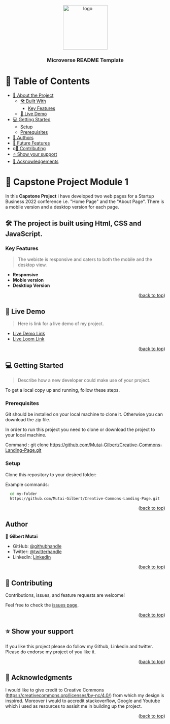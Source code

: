  <a name="readme-top"></a>

<div align="center">

  <img src="murple_logo.png" alt="logo" width="140"  height="auto" />
  <br/>

  <h3><b>Microverse README Template</b></h3>

</div>

# 📗 Table of Contents

- [📖 About the Project](#about-project)
  - [🛠 Built With](#built-with)
    - [Key Features](#key-features)
  - [🚀 Live Demo](#live-demo)
- [💻 Getting Started](#getting-started)
  - [Setup](#setup)
  - [Prerequisites](#prerequisites)
- [👥 Authors](#authors)
- [🔭 Future Features](#future-features)
- q[🤝 Contributing](#contributing)
- [⭐️ Show your support](#support)
- [🙏 Acknowledgements](#acknowledgements)

# 📖 Capstone Project Module 1 <a name="about-project"></a>


In this **Capstone Project** i have developed two web pages for a Startup Business 2022 conference i.e. "Home Page" and the "About Page". There is a mobile version and a desktop version for each page. 

## 🛠 The project is built using Html, CSS and JavaScript. <a name="built-with"></a>

### Key Features <a name="key-features"></a>

> The webiste is responsive and caters to both the mobile and the desktop view.

- **Responsive**
- **Moble version**
- **Desktiop Version**

<p align="right">(<a href="#readme-top">back to top</a>)</p>

## 🚀 Live Demo <a name="live-demo"></a>

> Here is link for a live demo of my project.

- [Live Demo Link](https://mutai-gilbert.github.io/Creative-Commons-Landing-Page/)
- [Live Loom Link](https://www.loom.com/share/25dda83815c94708ad7dadbc49999bf8)

<p align="right">(<a href="#readme-top">back to top</a>)</p>

## 💻 Getting Started <a name="getting-started"></a>

> Describe how a new developer could make use of your project.

To get a local copy up and running, follow these steps.

### Prerequisites

Git should be installed on your local machine to clone it. Otherwise you can download the zip file.

In order to run this project you need to clone or download the project to your local machine.

Command : git clone https://github.com/Mutai-Gilbert/Creative-Commons-Landing-Page.git

### Setup

Clone this repository to your desired folder:


Example commands:

```sh
  cd my-folder
  https://github.com/Mutai-Gilbert/Creative-Commons-Landing-Page.git
```

<p align="right">(<a href="#readme-top">back to top</a>)</p>

## Author
👤 **Gilbert Mutai**

- GitHub: [@githubhandle](https://github.com/Mutai-Gilbert)
- Twitter: [@twitterhandle](https://twitter.com/@nerdmutai)
- LinkedIn: [LinkedIn](https://www.linkedin.com/in/mutai-gilbert-2a5a42137/)

<p align="right">(<a href="#readme-top">back to top</a>)</p>

## 🤝 Contributing <a name="contributing"></a>

Contributions, issues, and feature requests are welcome!

Feel free to check the [issues page](../../issues/).

<p align="right">(<a href="#readme-top">back to top</a>)</p>

## ⭐️ Show your support <a name="support"></a>

If you like this project please do follow my Github, Linkedin and twitter. Please do endorse my project of you like it.

<p align="right">(<a href="#readme-top">back to top</a>)</p>

## 🙏 Acknowledgments <a name="acknowledgements"></a>

I would like to give credit to Creative Commons (https://creativecommons.org/licenses/by-nc/4.0/) from which my design is inspired. Moreover i would to accredit stackoverflow, Google and Youtube which i used as resources to assisit me in building up the project.

<p align="right">(<a href="#readme-top">back to top</a>)</p>

